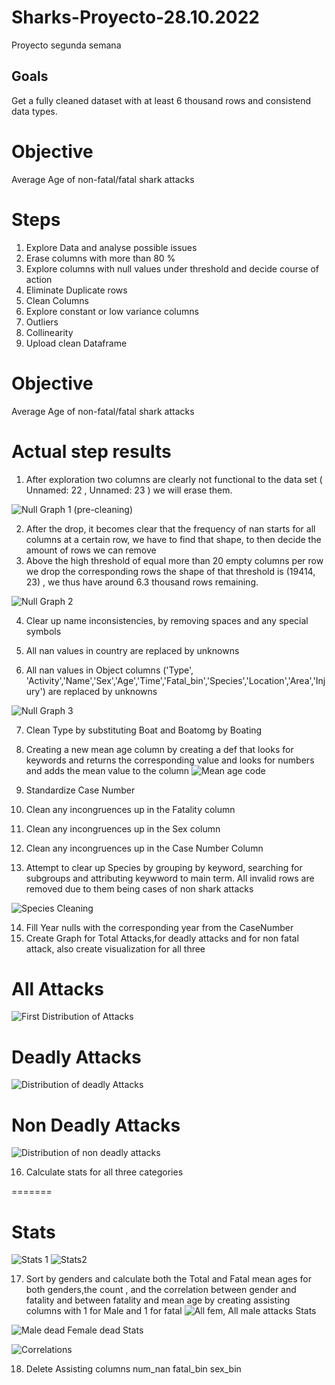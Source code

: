 # Sharks-Proyecto-28.10.2022
Proyecto segunda semana
## Goals
Get a fully cleaned dataset with at least 6 thousand rows and consistend data types.
# Objective
Average Age of non-fatal/fatal shark attacks

# Steps
1. Explore Data and analyse possible issues
2. Erase columns with more than 80 % 
3. Explore columns with null values under threshold and decide course of action
4. Eliminate Duplicate rows
5. Clean Columns
6. Explore constant or low variance columns
7. Outliers
8. Collinearity
9. Upload clean Dataframe
# Objective
Average Age of non-fatal/fatal shark attacks

# Actual step results
1. After exploration two columns are clearly not functional to the data set ( Unnamed: 22 , Unnamed: 23  ) we will erase them.

![Null Graph 1 (pre-cleaning)](https://user-images.githubusercontent.com/114666478/198870742-686ada21-b971-4f10-b939-74fbc77dcabf.png)

2. After the drop, it becomes clear that the frequency of nan starts for all columns at  a certain row, we have to find that shape, to then decide the amount of rows we can remove
3. Above the high threshold of  equal more than 20 empty columns per row we drop the corresponding rows the shape of that threshold is (19414, 23) , we thus have around 6.3 thousand rows remaining.

![Null Graph 2](https://user-images.githubusercontent.com/114666478/198870797-14916828-9b46-40b1-b3b6-8e0ee81bd99a.png)


4. Clear up name inconsistencies, by removing spaces and any special symbols



5. All nan values in country are replaced by unknowns
6. All nan values in Object columns ('Type', 'Activity','Name','Sex','Age','Time','Fatal_bin','Species','Location','Area','Injury') are replaced by unknowns

![Null Graph 3](https://user-images.githubusercontent.com/114666478/198870807-80827486-96b6-4c4a-9632-4ae1ef638921.png)



7. Clean Type by substituting Boat and Boatomg by Boating
8. Creating a new mean age column by creating a def that looks for keywords and returns the corresponding value and looks for numbers and adds the mean value to the column
![Mean age code](https://user-images.githubusercontent.com/114666478/198870908-0ecfe4a3-d9fd-4f56-908c-74e0bc254d89.PNG)


9. Standardize Case Number
10. Clean any incongruences up in the Fatality column
11. Clean any incongruences up in the Sex column
12. Clean any incongruences up in the Case Number Column
13. Attempt to clear up Species by grouping by keyword, searching for subgroups and attributing keywword to main term. All invalid rows are removed due to them being cases of non shark attacks

![Species Cleaning](https://user-images.githubusercontent.com/114666478/198871239-e1226a71-481d-4280-8faf-9da89c4247fc.PNG)


14. Fill Year nulls with the corresponding year from the CaseNumber
15. Create Graph for Total Attacks,for deadly attacks and for non fatal attack, also create visualization for all three
# All Attacks
![First Distribution of Attacks](https://user-images.githubusercontent.com/114666478/198870934-2f1caf1d-2b31-4f59-be27-932f7320d8b7.png)
# Deadly Attacks
![Distribution of deadly Attacks](https://user-images.githubusercontent.com/114666478/198870969-24c5f45b-e3e2-4f04-b7f6-bf3945b9bd25.png)
# Non Deadly Attacks
![Distribution of non deadly attacks](https://user-images.githubusercontent.com/114666478/198871010-c5263a18-f67e-4ee8-b3c7-3de081dbe139.png)

16. Calculate stats for all three categories 



=======
# Stats
![Stats 1](https://user-images.githubusercontent.com/114666478/198871192-eb9241ef-111f-4833-972f-a53f15ccac55.PNG)
![Stats2](https://user-images.githubusercontent.com/114666478/198871193-6b154f04-2729-4c86-bb5d-3e5f027ebed5.PNG)

17. Sort by genders and calculate both the Total and Fatal mean ages for both genders,the count , and the correlation between gender and fatality and between fatality and mean age by creating assisting columns with 1 for Male and 1 for fatal
![All fem, All male attacks Stats](https://user-images.githubusercontent.com/114666478/198872036-a6b1a757-df8a-4ac3-9972-689471307c95.PNG)

![Male dead Female dead Stats](https://user-images.githubusercontent.com/114666478/198872039-d9490863-f28e-45db-aed2-22cf8fd1eba3.PNG)

![Correlations](https://user-images.githubusercontent.com/114666478/198872211-14a2361d-b2cc-42aa-b541-acf140151626.PNG)

18. Delete Assisting columns num_nan fatal_bin sex_bin




